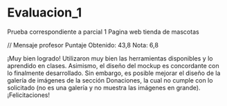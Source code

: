 # Evaluacion_1
Prueba correspondiente a parcial 1 Pagina web tienda de mascotas

// Mensaje profesor
Puntaje Obtenido: 43,8
Nota: 6,8

¡Muy bien logrado!
Utilizaron muy bien las herramientas disponibles y lo aprendido en clases. Asimismo, el diseño del mockup es concordante con lo finalmente desarrollado. Sin embargo, es posible mejorar el diseño de la galería de imágenes de la sección Donaciones, la cual no cumple con lo solicitado (no es una galería y no muestra las imágenes en grande). 
¡Felicitaciones!

